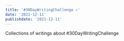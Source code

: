 ```yaml
---
title: '#30DayWritingChallenge ✍️'
date: '2021-12-11'
publishdate: '2021-12-11'
---
```


Collections of writings about #30DayWritingChallenge

